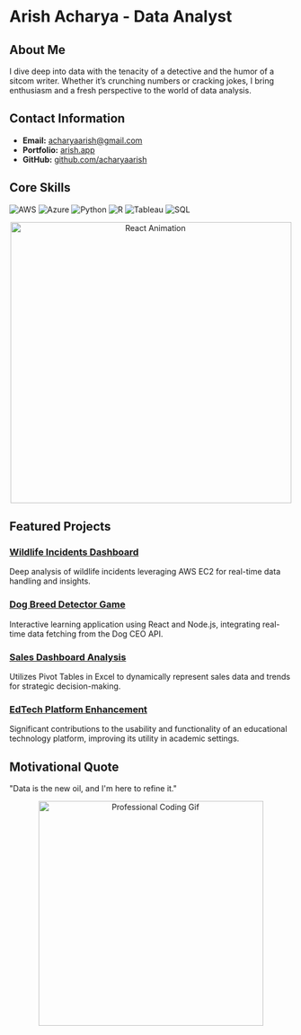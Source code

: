 # Arish Acharya - Data Analyst

## About Me

I dive deep into data with the tenacity of a detective and the humor of a sitcom writer. Whether it’s crunching numbers or cracking jokes, I bring enthusiasm and a fresh perspective to the world of data analysis.

## Contact Information
- **Email:** [acharyaarish@gmail.com](mailto:acharyaarish@gmail.com)
- **Portfolio:** [arish.app](https://arish.app)
- **GitHub:** [github.com/acharyaarish](https://github.com/acharyaarish)

## Core Skills
![AWS](https://img.shields.io/badge/AWS-232F3E?style=for-the-badge&logo=amazon-aws&logoColor=white)
![Azure](https://img.shields.io/badge/Azure-0089D6?style=for-the-badge&logo=microsoft-azure&logoColor=white)
![Python](https://img.shields.io/badge/Python-3776AB?style=for-the-badge&logo=python&logoColor=white)
![R](https://img.shields.io/badge/R-276DC3?style=for-the-badge&logo=r&logoColor=white)
![Tableau](https://img.shields.io/badge/Tableau-E97627?style=for-the-badge&logo=tableau&logoColor=white)
![SQL](https://img.shields.io/badge/SQL-4479A1?style=for-the-badge&logo=mysql&logoColor=white)

<p align="center">
  <img src="https://media.giphy.com/media/eNAsjO55tPbgaor7ma/giphy.gif" alt="React Animation" width="500"/>
</p>

## Featured Projects

### [Wildlife Incidents Dashboard](https://github.com/acharyaarish/wildlife_incidents_dashboard)
Deep analysis of wildlife incidents leveraging AWS EC2 for real-time data handling and insights.

### [Dog Breed Detector Game](https://github.com/acharyaarish/dog_breed_detector)
Interactive learning application using React and Node.js, integrating real-time data fetching from the Dog CEO API.

### [Sales Dashboard Analysis](https://github.com/acharyaarish/Excel_Dashboard)
Utilizes Pivot Tables in Excel to dynamically represent sales data and trends for strategic decision-making.

### [EdTech Platform Enhancement](https://paldip.com)
Significant contributions to the usability and functionality of an educational technology platform, improving its utility in academic settings.

## Motivational Quote

"Data is the new oil, and I'm here to refine it."

<p align="center">
  <img src="https://media.giphy.com/media/M9kgjEsLG6LMbYC9dl/giphy.gif" alt="Professional Coding Gif" width="400"/>
</p>
